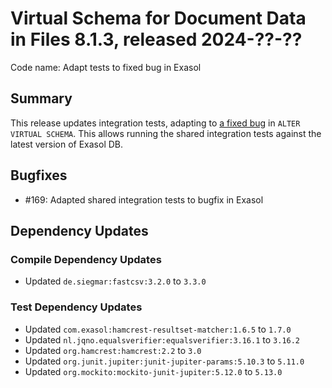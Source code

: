 # Virtual Schema for Document Data in Files 8.1.3, released 2024-??-??

Code name: Adapt tests to fixed bug in Exasol

## Summary

This release updates integration tests, adapting to [a fixed bug](https://exasol.my.site.com/s/article/Changelog-content-20991) in `ALTER VIRTUAL SCHEMA`. This allows running the shared integration tests against the latest version of Exasol DB.

## Bugfixes

* #169: Adapted shared integration tests to bugfix in Exasol

## Dependency Updates

### Compile Dependency Updates

* Updated `de.siegmar:fastcsv:3.2.0` to `3.3.0`

### Test Dependency Updates

* Updated `com.exasol:hamcrest-resultset-matcher:1.6.5` to `1.7.0`
* Updated `nl.jqno.equalsverifier:equalsverifier:3.16.1` to `3.16.2`
* Updated `org.hamcrest:hamcrest:2.2` to `3.0`
* Updated `org.junit.jupiter:junit-jupiter-params:5.10.3` to `5.11.0`
* Updated `org.mockito:mockito-junit-jupiter:5.12.0` to `5.13.0`

